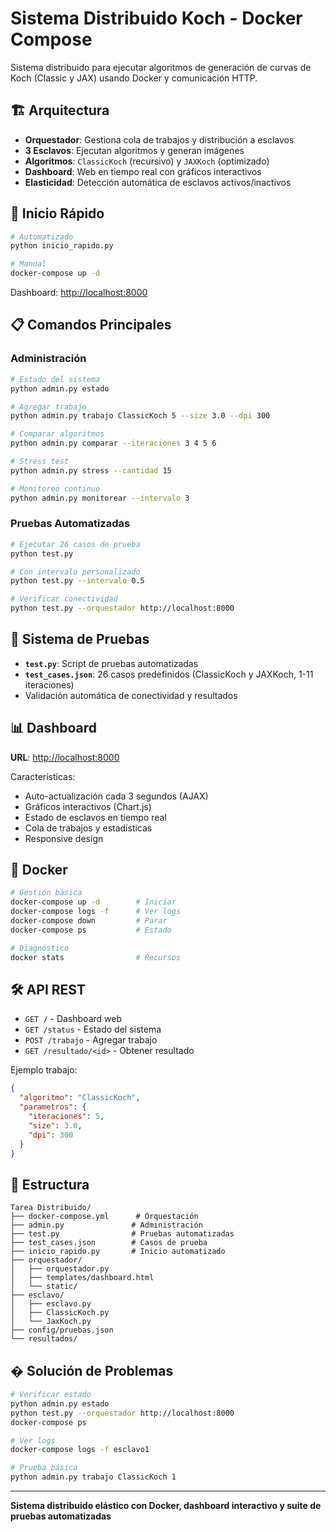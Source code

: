 # Sistema Distribuido Koch - Docker Compose

Sistema distribuido para ejecutar algoritmos de generación de curvas de Koch (Classic y JAX) usando Docker y comunicación HTTP.

## 🏗️ Arquitectura

- **Orquestador**: Gestiona cola de trabajos y distribución a esclavos
- **3 Esclavos**: Ejecutan algoritmos y generan imágenes
- **Algoritmos**: `ClassicKoch` (recursivo) y `JAXKoch` (optimizado)
- **Dashboard**: Web en tiempo real con gráficos interactivos
- **Elasticidad**: Detección automática de esclavos activos/inactivos

## 🚀 Inicio Rápido

```bash
# Automatizado
python inicio_rapido.py

# Manual
docker-compose up -d
```

Dashboard: [http://localhost:8000](http://localhost:8000)

## 📋 Comandos Principales

### Administración
```bash
# Estado del sistema
python admin.py estado

# Agregar trabajo
python admin.py trabajo ClassicKoch 5 --size 3.0 --dpi 300

# Comparar algoritmos
python admin.py comparar --iteraciones 3 4 5 6

# Stress test
python admin.py stress --cantidad 15

# Monitoreo continuo
python admin.py monitorear --intervalo 3
```

### Pruebas Automatizadas
```bash
# Ejecutar 26 casos de prueba
python test.py

# Con intervalo personalizado
python test.py --intervalo 0.5

# Verificar conectividad
python test.py --orquestador http://localhost:8000
```

## 🧪 Sistema de Pruebas

- **`test.py`**: Script de pruebas automatizadas
- **`test_cases.json`**: 26 casos predefinidos (ClassicKoch y JAXKoch, 1-11 iteraciones)
- Validación automática de conectividad y resultados

## 📊 Dashboard

**URL**: [http://localhost:8000](http://localhost:8000)

Características:
- Auto-actualización cada 3 segundos (AJAX)
- Gráficos interactivos (Chart.js)
- Estado de esclavos en tiempo real
- Cola de trabajos y estadísticas
- Responsive design

## 🐳 Docker

```bash
# Gestión básica
docker-compose up -d        # Iniciar
docker-compose logs -f      # Ver logs
docker-compose down         # Parar
docker-compose ps           # Estado

# Diagnóstico
docker stats                # Recursos
```

## 🛠️ API REST

- `GET /` - Dashboard web
- `GET /status` - Estado del sistema
- `POST /trabajo` - Agregar trabajo
- `GET /resultado/<id>` - Obtener resultado

Ejemplo trabajo:
```json
{
  "algoritmo": "ClassicKoch",
  "parametros": {
    "iteraciones": 5,
    "size": 3.0,
    "dpi": 300
  }
}
```

## 📁 Estructura

```
Tarea Distribuido/
├── docker-compose.yml      # Orquestación
├── admin.py               # Administración
├── test.py                # Pruebas automatizadas
├── test_cases.json        # Casos de prueba
├── inicio_rapido.py       # Inicio automatizado
├── orquestador/
│   ├── orquestador.py
│   ├── templates/dashboard.html
│   └── static/
├── esclavo/
│   ├── esclavo.py
│   ├── ClassicKoch.py
│   └── JaxKoch.py
├── config/pruebas.json
└── resultados/
```

## � Solución de Problemas

```bash
# Verificar estado
python admin.py estado
python test.py --orquestador http://localhost:8000
docker-compose ps

# Ver logs
docker-compose logs -f esclavo1

# Prueba básica
python admin.py trabajo ClassicKoch 1
```

---

**Sistema distribuido elástico con Docker, dashboard interactivo y suite de pruebas automatizadas**